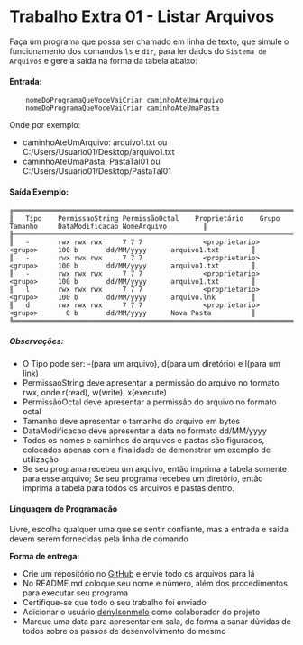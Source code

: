 # Trabalho Extra 01 - Listar Arquivos
Faça um programa que possa ser chamado em linha de texto, que simule o funcionamento dos comandos ```ls``` e ```dir```, para ler
dados do ```Sistema de Arquivos``` e gere a saída na forma da tabela abaixo:


#### Entrada:
```  
    nomeDoProgramaQueVoceVaiCriar caminhoAteUmArquivo
    nomeDoProgramaQueVoceVaiCriar caminhoAteUmaPasta
```
Onde por exemplo: 
* caminhoAteUmArquivo: arquivo1.txt ou C:/Users/Usuario01/Desktop/arquivo1.txt
* caminhoAteUmaPasta: PastaTal01 ou C:/Users/Usuario01/Desktop/PastaTal01



#### Saída Exemplo:
```
╔═══════════════════════════════════════════════════════════════════════════════════════════════════════════════════════════╗
║   Tipo    PermissaoString PermissãoOctal    Proprietário    Grupo       Tamanho     DataModificacao NomeArquivo         ║
╟───────────────────────────────────────────────────────────────────────────────────────────────────────────────────────────╢
║   -       rwx rwx rwx     7 7 7               <proprietario>  <grupo>     100 b       dd/MM/yyyy      arquivo1.txt        ║
║   -       rwx rwx rwx     7 7 7               <proprietario>  <grupo>     100 b       dd/MM/yyyy      arquivo1.txt        ║
║   -       rwx rwx rwx     7 7 7               <proprietario>  <grupo>     100 b       dd/MM/yyyy      arquivo1.txt        ║
║   l       rwx rwx rwx     7 7 7               <proprietario>  <grupo>     100 b       dd/MM/yyyy      arquivo.lnk         ║
║   d       rwx rwx rwx     7 7 7               <proprietario>  <grupo>       0 b       dd/MM/yyyy      Nova Pasta          ║
╚═══════════════════════════════════════════════════════════════════════════════════════════════════════════════════════════╝
```

##### Observações:
- O Tipo pode ser: -(para um arquivo), d(para um diretório) e l(para um link)
- PermissaoString deve apresentar a permissão do arquivo no formato rwx, onde r(read), w(write), x(execute)
- PermissãoOctal deve apresentar a permissão do arquivo no formato octal
- Tamanho deve apresentar o tamanho do arquivo em bytes
- DataModificacao deve apresentar a data no formato dd/MM/yyyy
- Todos os nomes e caminhos de arquivos e pastas são figurados, colocados apenas com a finalidade de demonstrar um exemplo de utilização
- Se seu programa recebeu um arquivo, então imprima a tabela somente para esse arquivo; Se seu programa recebeu um diretório, então imprima   a tabela para todos os arquivos e pastas dentro.


#### Linguagem de Programação
Livre, escolha qualquer uma que se sentir confiante, mas a entrada e saida devem serem fornecidas pela linha de comando


**Forma de entrega:**
* Crie um repositório no [GitHub] e envie todo os arquivos para lá
* No README.md coloque seu nome e número, além dos procedimentos para executar seu programa
* Certifique-se que todo o seu trabalho foi enviado
* Adicionar o usuário [denylsonmelo] como colaborador do projeto
* Marque uma data para apresentar em sala, de forma a sanar dúvidas de todos sobre os passos de desenvolvimento do mesmo

[GitHub]: https://github.com/
[denylsonmelo]: https://github.com/denylsonmelo/